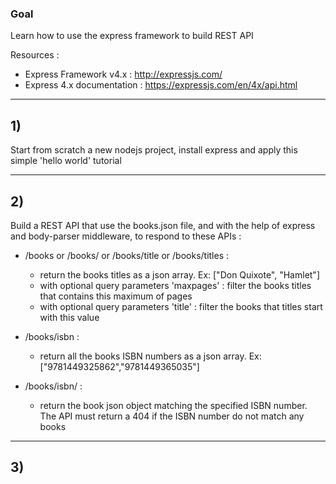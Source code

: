 
### Goal

Learn how to use the express framework to build REST API 

Resources : 

 - Express Framework v4.x : http://expressjs.com/
 - Express 4.x documentation : https://expressjs.com/en/4x/api.html

----

## 1) 

Start from scratch a new nodejs project, install express and apply this simple 'hello world' tutorial

----

## 2) 

Build a REST API that use the books.json file, and with the help of express and body-parser middleware, to respond to these APIs :

- /books or /books/ or /books/title or /books/titles : 
    - return the books titles as a json array. Ex: ["Don Quixote", "Hamlet"]
    - with optional query parameters 'maxpages' : filter the books titles that contains this maximum of pages
    - with optional query parameters 'title' : filter the books that titles start with this value 

- /books/isbn : 
    - return all the books ISBN numbers as a json array. Ex: ["9781449325862","9781449365035"]


- /books/isbn/<ISBN> :

    - return the book json object matching the specified ISBN number. The API must return a 404 if the ISBN number do not match any books

----

## 3) 


